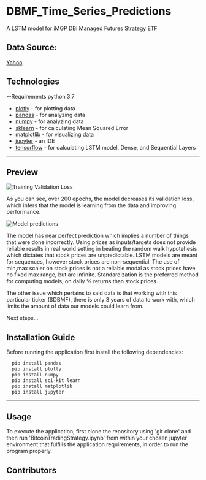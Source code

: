 # DBMF_Time_Series_Predictions
A LSTM model for iMGP DBi Managed Futures Strategy ETF

## Data Source: 
[Yahoo](https://finance.yahoo.com/quote/DBMF/history?period1=1557273600&period2=1664150400&interval=1d&filter=history&frequency=1d&includeAdjustedClose=true)


## Technologies
--Requirements
python 3.7

- [plotly](https://pypi.org/project/plotly/) - for plotting data
- [pandas](https://pypi.org/project/pandas/) - for analyzing data 
- [numpy](https://pypi.org/project/numpy/) - for analyzing data 
- [sklearn](https://pypi.org/project/sklearn/) - for calculating Mean Squared Error
- [matplotlib](https://pypi.org/project/matplotlib/) - for visualizing data
- [jupyter](https://pypi.org/project/jupyterlab/) - an IDE
- [tensorflow](https://pypi.org/project/tensorflow/) - for calculating LSTM model, Dense, and Sequential Layers
  
---

## Preview
![Training Validation Loss](https://user-images.githubusercontent.com/94579605/192651730-7b8cc4b1-5598-4a1a-a9f0-0d783ef4edde.png)

As you can see, over 200 epochs, the model decreases its validation loss, which infers that the model is learning from the data and improving performance.

![Model predictions](https://user-images.githubusercontent.com/94579605/192651795-e112fc86-a36d-4718-bebb-70851a6ecbd4.png)

The model has near perfect prediction which implies a number of things that were done incorrectly. Using prices as inputs/targets does not provide reliable results in real world setting in beating the random walk hypotehesis which dictates that stock prices are unpredictable. LSTM models are meant for sequences, however stock prices are non-sequential. The use of min,max scaler on stock prices is not a reliable modal as stock prices have no fixed max range, but are infinite. Standardization is the preferred method for computing models, on daily % returns than stock prices. 

The other issue which pertains to said data is that working with this particular ticker ($DBMF), there is only 3 years of data to work with, which limits the amount of data our models could learn from. 

Next steps... 

				
## Installation Guide

Before running the application first install the following dependencies:

```python
  pip install pandas
  pip install plotly
  pip install numpy
  pip install sci-kit learn
  pip install matplotlib
  pip install jupyter

```
---
## Usage
To execute the application, first clone the repository using 'git clone' and then run 'BitcoinTradingStrategy.ipynb' from within your chosen jupyter environment that fulfills the application requirements, in order to run the program properly. 


## Contributors
